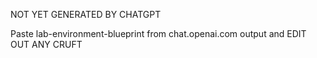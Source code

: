 NOT YET GENERATED BY CHATGPT

Paste lab-environment-blueprint from chat.openai.com output and EDIT OUT ANY CRUFT